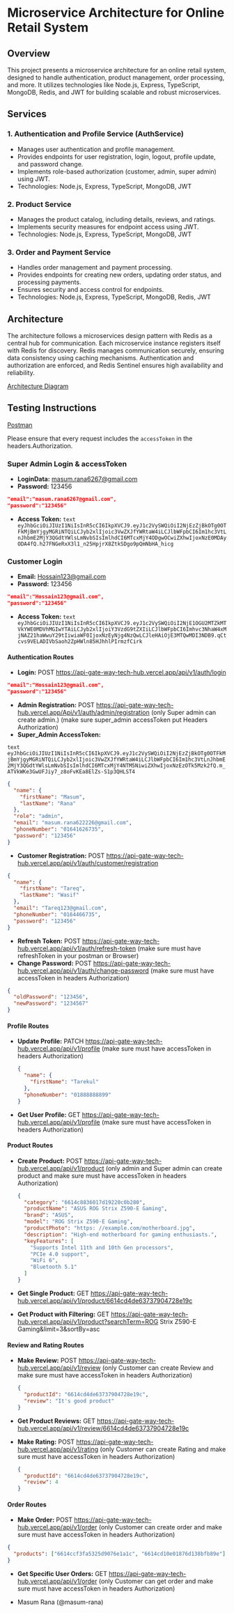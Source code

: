 # Microservice Architecture for Online Retail System

## Overview

This project presents a microservice architecture for an online retail system, designed to handle authentication, product management, order processing, and more. It utilizes technologies like Node.js, Express, TypeScript, MongoDB, Redis, and JWT for building scalable and robust microservices.

## Services

### 1. Authentication and Profile Service (AuthService)

- Manages user authentication and profile management.
- Provides endpoints for user registration, login, logout, profile update, and password change.
- Implements role-based authorization (customer, admin, super admin) using JWT.
- Technologies: Node.js, Express, TypeScript, MongoDB, JWT

### 2. Product Service

- Manages the product catalog, including details, reviews, and ratings.
- Implements security measures for endpoint access using JWT.
- Technologies: Node.js, Express, TypeScript, MongoDB, JWT

### 3. Order and Payment Service

- Handles order management and payment processing.
- Provides endpoints for creating new orders, updating order status, and processing payments.
- Ensures security and access control for endpoints.
- Technologies: Node.js, Express, TypeScript, MongoDB, Redis, JWT

## Architecture

The architecture follows a microservices design pattern with Redis as a central hub for communication. Each microservice instance registers itself with Redis for discovery. Redis manages communication securely, ensuring data consistency using caching mechanisms. Authentication and authorization are enforced, and Redis Sentinel ensures high availability and reliability.

[Architecture Diagram](https://drive.google.com/file/d/1uHGXmPcvCzuoMtaQLprFUnWzfZd1c-7W/view?usp=sharing)

## Testing Instructions

[Postman](https://www.postman.com/blue-rocket-827835/workspace/techhub-microservice/overview)

Please ensure that every request includes the `accessToken` in the headers.Authorization.

### Super Admin Login & accessToken

- **LoginData:** masum.rana6267@gmail.com
- **Password:** 123456

```json
"email":"masum.rana6267@gmail.com",
"password":"123456"
```
- **Access Token:** ```text 
eyJhbGciOiJIUzI1NiIsInR5cCI6IkpXVCJ9.eyJ1c2VySWQiOiI2NjEzZjBkOTg0OTFkMjBmYjgyMGRiNTQiLCJyb2xlIjoic3VwZXJfYWRtaW4iLCJlbWFpbCI6Im1hc3VtLnJhbmE2MjY3QGdtYWlsLmNvbSIsImlhdCI6MTcxMjY4ODgwOCwiZXhwIjoxNzE0MDAyODA4fQ.h27FNGeRxX3l1_n25HpjrX8ZtkSDgo9pQmNbHA_hicg```

### Customer Login

- **Email:** Hossain123@gmail.com
- **Password:** 123456

```json
"email":"Hossain123@gmail.com",
"password":"123456"
```

- **Access Token:** ```text
eyJhbGciOiJIUzI1NiIsInR5cCI6IkpXVCJ9.eyJ1c2VySWQiOiI2NjE1OGU2MTZkMTVkYWE0MDVhMGIwYTAiLCJyb2xlIjoiY3VzdG9tZXIiLCJlbWFpbCI6Imhvc3NhaW4xMjNAZ21haWwuY29tIiwiaWF0IjoxNzEyNjg4NzQwLCJleHAiOjE3MTQwMDI3NDB9.qCtcvs9VELADIVbSaoh2ZpHWln85HJhhlPIrmzfCirk```

#### Authentication Routes

- **Login:** POST https://api-gate-way-tech-hub.vercel.app/api/v1/auth/login

```json
"email":"Hossain123@gmail.com",
"password":"123456"
```

- **Admin Registration:** POST https://api-gate-way-tech-hub.vercel.app/Api/v1/auth/admin/registration
  (only Super admin can create admin.)
  (make sure super_admin accessToken put Headers Authorization)
- **Super_Admin AccessToken:**

```text eyJhbGciOiJIUzI1NiIsInR5cCI6IkpXVCJ9.eyJ1c2VySWQiOiI2NjEzZjBkOTg0OTFkMjBmYjgyMGRiNTQiLCJyb2xlIjoic3VwZXJfYWRtaW4iLCJlbWFpbCI6Im1hc3VtLnJhbmE2MjY3QGdtYWlsLmNvbSIsImlhdCI6MTcxMjY4NTM5NiwiZXhwIjoxNzEzOTk5Mzk2fQ.m_ATVkWKe3GwUFJiy7_z8oFvKEa8ElZs-S1p3QHLST4 ```

```json
{
  "name": {
    "firstName": "Masum",
    "lastName": "Rana"
  },
  "role": "admin",
  "email": "masum.rana622226@gmail.com",
  "phoneNumber": "01641626735",
  "password": "123456"
}
```

- **Customer Registration:** POST https://api-gate-way-tech-hub.vercel.app/api/v1/auth/customer/registration

```json
{
  "name": {
    "firstName": "Tareq",
    "lastName": "Wasif"
  },
  "email": "Tareq123@gmail.com",
  "phoneNumber": "0164466735",
  "password": "123456"
}
```

- **Refresh Token:** POST https://api-gate-way-tech-hub.vercel.app/api/v1/auth/refresh-token
  (make sure must have refreshToken in your postman or Browser)
- **Change Password:** POST https://api-gate-way-tech-hub.vercel.app/api/v1/auth/change-password
  (make sure must have accessToken in headers Authorization)

```json
{
  "oldPassword": "123456",
  "newPassword": "1234567"
}
```

#### Profile Routes

- **Update Profile:** PATCH https://api-gate-way-tech-hub.vercel.app/api/v1/profile
  (make sure must have accessToken in headers Authorization)
  ```json
  {
    "name": {
      "firstName": "Tarekul"
    },
    "phoneNumber": "01888888899"
  }
  ```
- **Get User Profile:** GET https://api-gate-way-tech-hub.vercel.app/api/v1/profile
  (make sure must have accessToken in headers Authorization)

#### Product Routes

- **Create Product:** POST https://api-gate-way-tech-hub.vercel.app/api/v1/product
  (only admin and Super admin can create product and make sure must have accessToken in headers Authorization)

  ```json
  {
    "category": "6614c8836017d19220c0b280",
    "productName": "ASUS ROG Strix Z590-E Gaming",
    "brand": "ASUS",
    "model": "ROG Strix Z590-E Gaming",
    "productPhoto": "https: //example.com/motherboard.jpg",
    "description": "High-end motherboard for gaming enthusiasts.",
    "keyFeatures": [
      "Supports Intel 11th and 10th Gen processors",
      "PCIe 4.0 support",
      "WiFi 6",
      "Bluetooth 5.1"
    ]
  }
  ```

- **Get Single Product:** GET https://api-gate-way-tech-hub.vercel.app/api/v1/product/6614cd4de63737904728e19c

- **Get Product with Filtering:** GET https://api-gate-way-tech-hub.vercel.app/api/v1/product?searchTerm=ROG Strix Z590-E Gaming&limit=3&sortBy=asc

#### Review and Rating Routes

- **Make Review:** POST https://api-gate-way-tech-hub.vercel.app/api/v1/review
  (only Customer can create Review and make sure must have accessToken in headers Authorization)

  ```json
  {
    "productId": "6614cd4de63737904728e19c",
    "review": "It's good product"
  }
  ```

- **Get Product Reviews:** GET https://api-gate-way-tech-hub.vercel.app/api/v1/review/6614cd4de63737904728e19c
- **Make Rating:** POST https://api-gate-way-tech-hub.vercel.app/api/v1/rating
  (only Customer can create Rating and make sure must have accessToken in headers Authorization)

  ```json
  {
    "productId": "6614cd4de63737904728e19c",
    "review": 4
  }
  ```

#### Order Routes

- **Make Order:** POST https://api-gate-way-tech-hub.vercel.app/api/v1/order
  (only Customer can create order and make sure must have accessToken in headers Authorization)

```json
{
  "products": ["6614ccf3fa5325d9076e1a1c", "6614cd10e01876d138bfb89e"]
}
```

- **Get Specific User Orders:** GET https://api-gate-way-tech-hub.vercel.app/api/v1/order
  (only Customer can get order and make sure must have accessToken in headers Authorization)

- Masum Rana (@masum-rana)



